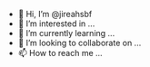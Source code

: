 - 👋 Hi, I’m @jireahsbf
- 👀 I’m interested in ...
- 🌱 I’m currently learning ...
- 💞️ I’m looking to collaborate on ...
- 📫 How to reach me ...

<!---
jireahsbf/jireahsbf is a ✨ special ✨ repository because its `README.md` (this file) appears on your GitHub profile.
You can click the Preview link to take a look at your changes.
--->
